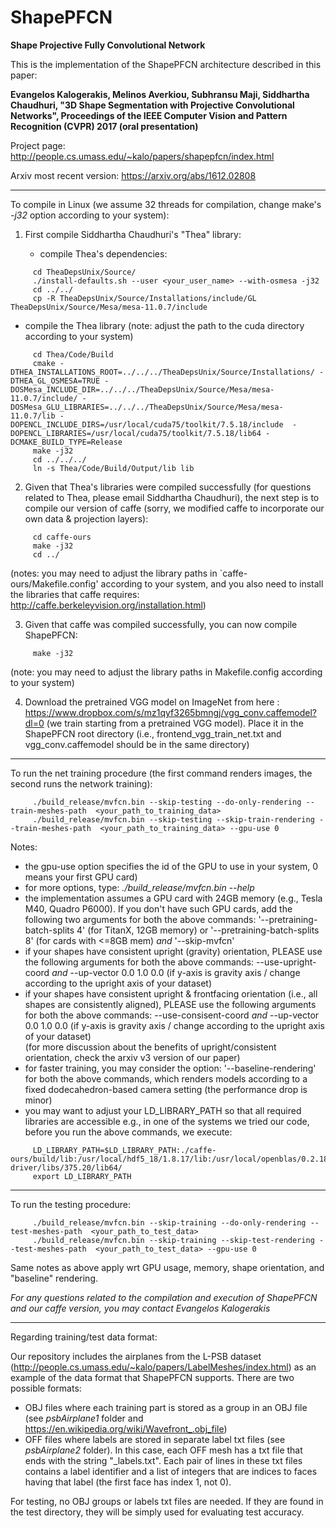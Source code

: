 # ShapePFCN
**Shape Projective Fully Convolutional Network**

This is the implementation of the ShapePFCN architecture described in this paper:

**Evangelos Kalogerakis, Melinos Averkiou, Subhransu Maji, Siddhartha Chaudhuri, "3D Shape Segmentation with Projective Convolutional Networks", Proceedings of the IEEE Computer Vision and Pattern Recognition (CVPR) 2017 (oral presentation)**

Project page:
http://people.cs.umass.edu/~kalo/papers/shapepfcn/index.html

Arxiv most recent version:
https://arxiv.org/abs/1612.02808

---

To compile in Linux (we assume 32 threads for compilation, change make's *-j32* option according to your system):

1) First compile Siddhartha Chaudhuri's "Thea" library:

   - compile Thea's dependencies:

```
     cd TheaDepsUnix/Source/
     ./install-defaults.sh --user <your_user_name> --with-osmesa -j32
     cd ../../
     cp -R TheaDepsUnix/Source/Installations/include/GL TheaDepsUnix/Source/Mesa/mesa-11.0.7/include
```     
   - compile the Thea library (note: adjust the path to the cuda directory according to your system)

```
     cd Thea/Code/Build
     cmake -DTHEA_INSTALLATIONS_ROOT=../../../TheaDepsUnix/Source/Installations/ -DTHEA_GL_OSMESA=TRUE -DOSMesa_INCLUDE_DIR=../../../TheaDepsUnix/Source/Mesa/mesa-11.0.7/include/ -DOSMesa_GLU_LIBRARIES=../../../TheaDepsUnix/Source/Mesa/mesa-11.0.7/lib -DOPENCL_INCLUDE_DIRS=/usr/local/cuda75/toolkit/7.5.18/include  -DOPENCL_LIBRARIES=/usr/local/cuda75/toolkit/7.5.18/lib64 -DCMAKE_BUILD_TYPE=Release
     make -j32
     cd ../../../
     ln -s Thea/Code/Build/Output/lib lib
```     

2) Given that Thea's libraries were compiled successfully (for questions related to Thea, please email Siddhartha Chaudhuri),
   the next step is to compile our version of caffe (sorry, we modified caffe to incorporate our own data & projection layers):

```
     cd caffe-ours   
     make -j32
     cd ../
```

   (notes: you may need to adjust the library paths in `caffe-ours/Makefile.config' according to your system, and you also need
   to install the libraries that caffe requires: http://caffe.berkeleyvision.org/installation.html)

3) Given that caffe was compiled successfully, you can now compile ShapePFCN:

```
     make -j32
```     

   (note: you may need to adjust the library paths in Makefile.config according to your system)

4) Download the pretrained VGG model on ImageNet from here :
https://www.dropbox.com/s/mz1qyf3265bmngj/vgg_conv.caffemodel?dl=0 (we train starting from a pretrained VGG model). Place it in the ShapePFCN root directory (i.e., frontend_vgg_train_net.txt and vgg_conv.caffemodel should be in the same directory)




---

To run the net training procedure (the first command renders images, the second runs the network training):

```
     ./build_release/mvfcn.bin --skip-testing --do-only-rendering --train-meshes-path  <your_path_to_training_data>
     ./build_release/mvfcn.bin --skip-testing --skip-train-rendering --train-meshes-path  <your_path_to_training_data> --gpu-use 0
```          

Notes:
- the gpu-use option specifies the id of the GPU to use in your system, 0 means your first GPU card)
- for more options, type: *./build_release/mvfcn.bin --help*
- the implementation assumes a GPU card with 24GB memory (e.g., Tesla M40, Quadro P6000). If you don't have such GPU cards, add the following two arguments for both the above commands:
   '--pretraining-batch-splits 4' (for TitanX, 12GB memory) or '--pretraining-batch-splits 8' (for cards with <=8GB mem)
   *and*
   '--skip-mvfcn'
- if your shapes have consistent upright (gravity) orientation, PLEASE use the following arguments for both the above commands:
   --use-upright-coord
   *and*
   --up-vector 0.0 1.0 0.0  (if y-axis is gravity axis / change according to the upright axis of your dataset)
- if your shapes have consistent upright & frontfacing orientation (i.e., all shapes are consistently aligned), PLEASE use the following arguments for both the above commands:
   --use-consisent-coord
   *and*
   --up-vector 0.0 1.0 0.0  (if y-axis is gravity axis / change according to the upright axis of your dataset)   
   (for more discussion about the benefits of upright/consistent orientation, check the arxiv v3 version of our paper)   
- for faster training, you may consider the option: '--baseline-rendering' for both the above commands, which renders models according to a fixed dodecahedron-based camera setting  (the performance drop is minor)
- you may want to adjust your LD_LIBRARY_PATH so that all required libraries are accessible e.g., in one of the systems we tried our code, before you run the above commands, we execute:

```
     LD_LIBRARY_PATH=$LD_LIBRARY_PATH:./caffe-ours/build/lib:/usr/local/hdf5_18/1.8.17/lib:/usr/local/openblas/0.2.18/lib:/usr/local/boost/lib:/usr/local/cuda75/toolkit/7.5.18/lib64:/usr/local/cudnn/5.1/lib64/:/usr/local/apps/cuda-driver/libs/375.20/lib64/
     export LD_LIBRARY_PATH
```          

---

To run the testing procedure:

```
     ./build_release/mvfcn.bin --skip-training --do-only-rendering --test-meshes-path  <your_path_to_test_data>
     ./build_release/mvfcn.bin --skip-training --skip-test-rendering --test-meshes-path  <your_path_to_test_data> --gpu-use 0
```          

Same notes as above apply wrt GPU usage, memory, shape orientation, and "baseline" rendering.

*For any questions related to the compilation and execution of ShapePFCN and our caffe version, you may contact Evangelos Kalogerakis*

---

Regarding training/test data format:

Our repository includes the airplanes from the L-PSB dataset (http://people.cs.umass.edu/~kalo/papers/LabelMeshes/index.html) as an example of the
data format that ShapePFCN supports. There are two possible formats:
- OBJ files where each training part is stored as a group in an OBJ file (see *psbAirplane1* folder and https://en.wikipedia.org/wiki/Wavefront_.obj_file)
- OFF files where labels are stored in separate label txt files (see *psbAirplane2* folder).
   In this case, each OFF mesh has a txt file that ends with the string "_labels.txt". Each pair of lines in these txt files contains a label identifier and a list of integers that are indices to faces having that label (the first face has index 1, not 0).

For testing, no OBJ groups or labels txt files are needed. If they are found in the test directory, they will be simply used for evaluating test accuracy.
